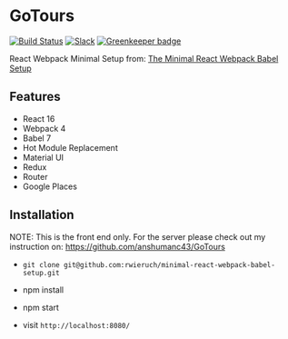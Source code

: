 # GoTours

[![Build Status](https://travis-ci.org/rwieruch/minimal-react-webpack-babel-setup.svg?branch=master)](https://travis-ci.org/rwieruch/minimal-react-webpack-babel-setup) [![Slack](https://slack-the-road-to-learn-react.wieruch.com/badge.svg)](https://slack-the-road-to-learn-react.wieruch.com/) [![Greenkeeper badge](https://badges.greenkeeper.io/rwieruch/minimal-react-webpack-babel-setup.svg)](https://greenkeeper.io/)

React Webpack Minimal Setup from: [The Minimal React Webpack Babel Setup](https://www.robinwieruch.de/minimal-react-webpack-babel-setup/)

## Features

* React 16
* Webpack 4
* Babel 7
* Hot Module Replacement
* Material UI
* Redux 
* Router
* Google Places

## Installation
NOTE: This is the front end only. For the server please check out my instruction on: https://github.com/anshumanc43/GoTours
* `git clone git@github.com:rwieruch/minimal-react-webpack-babel-setup.git`

* npm install
* npm start
* visit `http://localhost:8080/`
